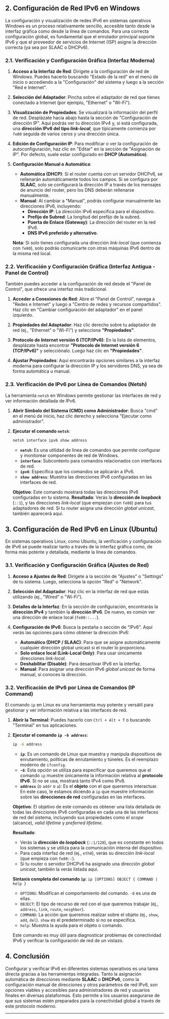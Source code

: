## 2\. Configuración de Red IPv6 en Windows

La configuración y visualización de redes IPv6 en sistemas operativos Windows es un proceso relativamente sencillo, accesible tanto desde la interfaz gráfica como desde la línea de comandos. Para una correcta configuración global, es fundamental que el enrutador principal soporte IPv6 y que el proveedor de servicios de Internet (ISP) asigne la dirección correcta (ya sea por SLAAC o DHCPv6).

### 2.1. Verificación y Configuración Gráfica (Interfaz Moderna)

1.  **Acceso a la Interfaz de Red**: Dirígete a la configuración de red de Windows. Puedes hacerlo buscando "Estado de la red" en el menú de inicio o accediendo a la "Configuración" del sistema y luego a la sección "Red e Internet".

2.  **Selección del Adaptador**: Pincha sobre el adaptador de red que tienes conectado a Internet (por ejemplo, "Ethernet" o "Wi-Fi").

3.  **Visualización de Propiedades**: Se visualizará la información del perfil de red. Desplázate hacia abajo hasta la sección de "Configuración de dirección IP". Aquí podrás ver tu dirección IPv4 y, si está configurada, una **dirección IPv6 del tipo *link-local***, que típicamente comienza por `fe80` seguida de varios ceros y una dirección única.

4.  **Edición de Configuración IP**: Para modificar o ver la configuración de autoconfiguración, haz clic en "Editar" en la sección de "Asignación de IP". Por defecto, suele estar configurado en **DHCP (Automático)**.

5.  **Configuración Manual o Automática**:

      * **Automática (DHCP)**: Si el router cuenta con un servidor DHCPv6, se rellenarán automáticamente todos los campos. Si se configura por **SLAAC**, solo se configurará la dirección IP a través de los mensajes de anuncio del router, pero los DNS deberán rellenarse manualmente.
      * **Manual**: Al cambiar a "Manual", podrás configurar manualmente las direcciones IPv6, incluyendo:
          * **Dirección IP**: La dirección IPv6 específica para el dispositivo.
          * **Prefijo de Subred**: La longitud del prefijo de la subred.
          * **Puerta de Enlace (Gateway)**: La dirección del router en la red IPv6.
          * **DNS IPv6 preferido y alternativo**.

    **Nota**: Si solo tienes configurada una dirección *link-local* (que comienza con `fe80`), solo podrás comunicarte con otras máquinas IPv6 dentro de la misma red local.

### 2.2. Verificación y Configuración Gráfica (Interfaz Antigua - Panel de Control)

También puedes acceder a la configuración de red desde el "Panel de Control", que ofrece una interfaz más tradicional.

1.  **Acceder a Conexiones de Red**: Abre el "Panel de Control", navega a "Redes e Internet" y luego a "Centro de redes y recursos compartidos". Haz clic en "Cambiar configuración del adaptador" en el panel izquierdo.

2.  **Propiedades del Adaptador**: Haz clic derecho sobre tu adaptador de red (ej., "Ethernet" o "Wi-Fi") y selecciona **"Propiedades"**.

3.  **Protocolo de Internet versión 6 (TCP/IPv6)**: En la lista de elementos, desplázate hasta encontrar **"Protocolo de Internet versión 6 (TCP/IPv6)"** y selecciónalo. Luego haz clic en **"Propiedades"**.

4.  **Ajustar Propiedades**: Aquí encontrarás opciones similares a la interfaz moderna para configurar la dirección IP y los servidores DNS, ya sea de forma automática u manual.

### 2.3. Verificación de IPv6 por Línea de Comandos (Netsh)

La herramienta `netsh` en Windows permite gestionar las interfaces de red y ver información detallada de IPv6.

1.  **Abrir Símbolo del Sistema (CMD) como Administrador**: Busca "cmd" en el menú de inicio, haz clic derecho y selecciona "Ejecutar como administrador".

2.  **Ejecutar el comando `netsh`**:

    ```cmd
    netsh interface ipv6 show address
    ```

      * **`netsh`**: Es una utilidad de línea de comandos que permite configurar y monitorear componentes de red de Windows.
      * **`interface`**: Subcontexto para comandos relacionados con interfaces de red.
      * **`ipv6`**: Especifica que los comandos se aplicarán a IPv6.
      * **`show address`**: Muestra las direcciones IPv6 configuradas en las interfaces de red.

    **Objetivo**: Este comando mostrará todas las direcciones IPv6 configuradas en tu sistema.
    **Resultado**: Verás la **dirección de *loopback*** (`::1`), y las direcciones *link-local* (que empiezan con `fe80`) para tus adaptadores de red. Si tu router asigna una dirección *global unicast*, también aparecerá aquí.

## 3\. Configuración de Red IPv6 en Linux (Ubuntu)

En sistemas operativos Linux, como Ubuntu, la verificación y configuración de IPv6 se puede realizar tanto a través de la interfaz gráfica como, de forma más potente y detallada, mediante la línea de comandos.

### 3.1. Verificación y Configuración Gráfica (Ajustes de Red)

1.  **Acceso a Ajustes de Red**: Dirígete a la sección de "Ajustes" o "Settings" de tu sistema. Luego, selecciona la opción "Red" o "Network".

2.  **Selección del Adaptador**: Haz clic en la interfaz de red que estás utilizando (ej., "Wired" o "Wi-Fi").

3.  **Detalles de la Interfaz**: En la sección de configuración, encontrarás la **dirección IPv4** y también la **dirección IPv6**. De nuevo, es común ver una dirección de enlace local (`fe80::...`).

4.  **Configuración de IPv6**: Busca la pestaña o sección de "IPv6". Aquí verás las opciones para cómo obtener la dirección IPv6:

      * **Automático (DHCP / SLAAC)**: Para que se asigne automáticamente cualquier dirección global unicast si el router lo proporciona.
      * **Solo enlace local (Link-Local Only)**: Para usar únicamente direcciones *link-local*.
      * **Deshabilitar (Disable)**: Para desactivar IPv6 en la interfaz.
      * **Manual**: Para asignar una dirección IPv6 *global unicast* de forma manual, si conoces la dirección.

### 3.2. Verificación de IPv6 por Línea de Comandos (IP Command)

El comando `ip` en Linux es una herramienta muy potente y versátil para gestionar y ver información relativa a las interfaces de red.

1.  **Abrir la Terminal**: Puedes hacerlo con `Ctrl + Alt + T` o buscando "Terminal" en tus aplicaciones.

2.  **Ejecutar el comando `ip -6 address`**:

    ```bash
    ip -6 address
    ```

      * **`ip`**: Es un comando de Linux que muestra y manipula dispositivos de enrutamiento, políticas de enrutamiento y túneles. Es el reemplazo moderno de `ifconfig`.
      * **`-6`**: Esta opción se utiliza para especificar que queremos que el comando `ip` muestre únicamente la información relativa al **protocolo IPv6**. Si no se usa, mostrará tanto IPv4 como IPv6.
      * **`address`** (o `addr` o `a`): Es el **objeto** con el que queremos interactuar. En este caso, le estamos diciendo a `ip` que muestre información sobre las **direcciones de red** configuradas en las interfaces.

    **Objetivo**: El objetivo de este comando es obtener una lista detallada de todas las direcciones IPv6 configuradas en cada una de las interfaces de red del sistema, incluyendo sus propiedades como el *scope* (alcance), *valid lifetime* y *preferred lifetime*.

    **Resultado**:

      * Verás la **dirección de *loopback*** (`::1/128`), que es constante en todos los sistemas y se utiliza para la comunicación interna del dispositivo.
      * Para cada interfaz de red (ej., `eth0`), verás su dirección *link-local* (que empieza con `fe80::`).
      * Si tu router o servidor DHCPv6 ha asignado una dirección *global unicast*, también la verás listada aquí.

    **Sintaxis completa del comando `ip`**:
    `ip [OPTIONS] OBJECT { COMMAND | help }`

      * `OPTIONS`: Modifican el comportamiento del comando. `-6` es una de ellas.
      * `OBJECT`: El tipo de recurso de red con el que queremos trabajar (ej., `address`, `link`, `route`, `neighbor`).
      * `COMMAND`: La acción que queremos realizar sobre el objeto (ej., `show`, `add`, `del`). `show` es el predeterminado si no se especifica.
      * `help`: Muestra la ayuda para el objeto o comando.

    Este comando es muy útil para diagnosticar problemas de conectividad IPv6 y verificar la configuración de red de un vistazo.

## 4\. Conclusión

Configurar y verificar IPv6 en diferentes sistemas operativos es una tarea directa gracias a las herramientas integradas. Tanto la asignación automática de direcciones mediante **SLAAC** o **DHCPv6**, como la configuración manual de direcciones y otros parámetros de red IPv6, son opciones viables y accesibles para administradores de red y usuarios finales en diversas plataformas. Esto permite a los usuarios asegurarse de que sus sistemas estén preparados para la conectividad global a través de este protocolo moderno.

-----